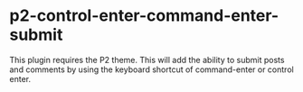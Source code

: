 p2-control-enter-command-enter-submit
=====================================

This plugin requires the P2 theme.  This will add the ability to submit posts and comments by using the keyboard shortcut of command-enter or control enter.
